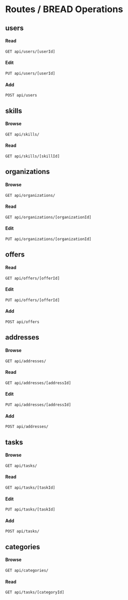 # Routes / BREAD Operations

## users
#### Read
`GET api/users/[userId]`
#### Edit
`PUT api/users/[userId]`
#### Add
`POST api/users`

## skills
#### Browse
`GET api/skills/`
#### Read
`GET api/skills/[skillId]`

## organizations
#### Browse
`GET api/organizations/`
#### Read
`GET api/organizations/[organizationId]`
#### Edit
`PUT api/organizations/[organizationId]`

## offers
#### Read
`GET api/offers/[offerId]`
#### Edit
`PUT api/offers/[offerId]`
#### Add
`POST api/offers`

## addresses
#### Browse
`GET api/addresses/`
#### Read
`GET api/addresses/[addressId]`
#### Edit
`PUT api/addresses/[addressId]`
#### Add
`POST api/addresses/`

## tasks
#### Browse
`GET api/tasks/`
#### Read
`GET api/tasks/[taskId]`
#### Edit
`PUT api/tasks/[taskId]`
#### Add
`POST api/tasks/`

## categories
#### Browse
`GET api/categories/`
#### Read
`GET api/tasks/[categoryId]`
